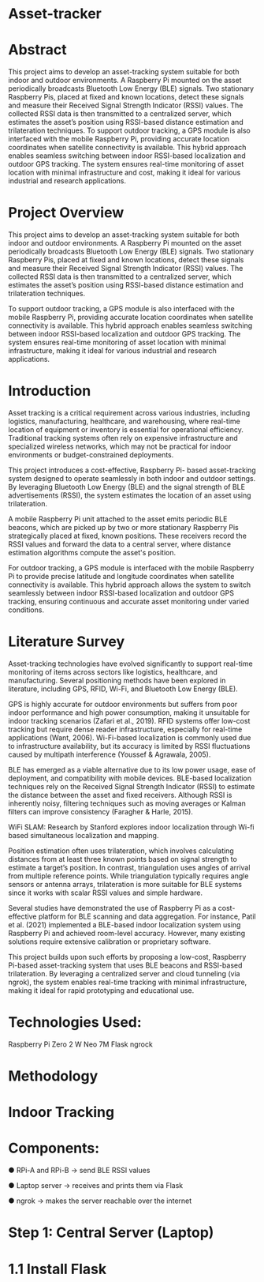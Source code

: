 # Asset-tracker
# Abstract
This project aims to develop an asset-tracking system suitable for both indoor and outdoor environments. A Raspberry Pi mounted on the asset periodically broadcasts Bluetooth Low Energy (BLE) signals. Two stationary Raspberry Pis, placed at fixed and known locations, detect these signals and measure their Received Signal Strength Indicator (RSSI) values. The collected RSSI data is then transmitted to a centralized server, which estimates the asset’s position using RSSI-based distance estimation and trilateration techniques. To support outdoor tracking, a GPS module is also interfaced with the mobile Raspberry Pi, providing accurate location coordinates when satellite connectivity is available. This hybrid approach enables seamless switching between indoor RSSI-based localization and outdoor GPS tracking. The system ensures real-time monitoring of asset location with minimal infrastructure and cost, making it ideal for various industrial and research applications.


# Project Overview
This project aims to develop an asset-tracking system suitable for both indoor and outdoor environments. A Raspberry Pi mounted on the asset periodically broadcasts Bluetooth Low Energy (BLE) signals. Two stationary Raspberry Pis, placed at fixed and known locations, detect these signals and measure their Received Signal Strength Indicator (RSSI) values. The collected RSSI data is then transmitted to a centralized server, which estimates the asset’s position using RSSI-based distance estimation and trilateration techniques.

To support outdoor tracking, a GPS module is also interfaced with the mobile Raspberry Pi, providing accurate location coordinates when satellite connectivity is available. This hybrid approach enables seamless switching between indoor RSSI-based localization and outdoor GPS tracking. The system ensures real-time monitoring of asset location with minimal infrastructure, making it ideal for various industrial and research applications.


# Introduction
Asset tracking is a critical requirement across various industries, including logistics, manufacturing, healthcare, and warehousing, where real-time location of equipment or inventory is essential for operational efficiency. Traditional tracking systems often rely on expensive infrastructure and specialized wireless networks, which may not be practical for indoor environments or budget-constrained deployments.

This project introduces a cost-effective, Raspberry Pi- based asset-tracking system designed to operate seamlessly in both indoor and outdoor settings. By leveraging Bluetooth Low Energy (BLE) and the signal strength of BLE advertisements (RSSI), the system estimates the location of an asset using trilateration.

A mobile Raspberry Pi unit attached to the asset emits periodic BLE beacons, which are picked up by two or more stationary Raspberry Pis strategically placed at fixed, known positions. These receivers record the RSSI values and forward the data to a central server, where distance estimation algorithms compute the asset's position.

For outdoor tracking, a GPS module is interfaced with the mobile Raspberry Pi to provide precise latitude and longitude coordinates when satellite connectivity is available. This hybrid approach allows the system to switch seamlessly between indoor RSSI-based localization and outdoor GPS tracking, ensuring continuous and accurate asset monitoring under varied conditions.


# Literature Survey
Asset-tracking technologies have evolved significantly to support real-time monitoring of items across sectors like logistics, healthcare, and manufacturing. Several positioning methods have been explored in literature, including GPS, RFID, Wi-Fi, and Bluetooth Low Energy (BLE).

GPS is highly accurate for outdoor environments but suffers from poor indoor performance and high power consumption, making it unsuitable for indoor tracking scenarios (Zafari et al., 2019). RFID systems offer low-cost tracking but require dense reader infrastructure, especially for real-time applications (Want, 2006). Wi-Fi-based localization is commonly used due to infrastructure availability, but its accuracy is limited by RSSI fluctuations caused by multipath interference (Youssef & Agrawala, 2005).

BLE has emerged as a viable alternative due to its low power usage, ease of deployment, and compatibility with mobile devices. BLE-based localization techniques rely on the Received Signal Strength Indicator (RSSI) to estimate the distance between the asset and fixed receivers. Although RSSI is inherently noisy, filtering techniques such as moving averages or Kalman filters can improve consistency (Faragher & Harle, 2015).

WiFi SLAM: Research by Stanford explores indoor localization through Wi-fi based simultaneous localization and mapping.

Position estimation often uses trilateration, which involves calculating distances from at least three known points based on signal strength to estimate a target’s position. In contrast, triangulation uses angles of arrival from multiple reference points. While triangulation typically requires angle sensors or antenna arrays, trilateration is more suitable for BLE systems since it works with scalar RSSI values and simple hardware.

Several studies have demonstrated the use of Raspberry Pi as a cost-effective platform for BLE scanning and data aggregation. For instance, Patil et al. (2021) implemented a BLE-based indoor localization system using Raspberry Pi and achieved room-level accuracy. However, many existing solutions require extensive calibration or proprietary software.

This project builds upon such efforts by proposing a low-cost, Raspberry Pi-based asset-tracking system that uses BLE beacons and RSSI-based trilateration. By leveraging a centralized server and cloud tunneling (via ngrok), the system enables real-time tracking with minimal infrastructure, making it ideal for rapid prototyping and educational use.


# Technologies Used:
Raspberry Pi Zero 2 W
Neo 7M
Flask
ngrock


# Methodology
# Indoor Tracking
# Components:

● RPi-A and RPi-B → send BLE RSSI values

● Laptop server → receives and prints them via Flask

● ngrok → makes the server reachable over the internet

# Step 1: Central Server (Laptop)
# 1.1 Install Flask
